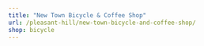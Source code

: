 ```yaml
---
title: "New Town Bicycle & Coffee Shop"
url: /pleasant-hill/new-town-bicycle-and-coffee-shop/
shop: bicycle
---
```


